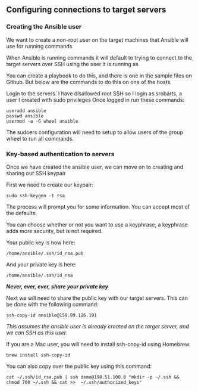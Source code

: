 ## Configuring connections to target servers

### Creating the Ansible user

We want to create a non-root user on the target machines that Ansible will use for running commands

When Ansible is running commands it will default to trying to connect to the target servers over SSH using the user it is running as

You can create a playbook to do this, and there is one in the sample files on Github. But below are the commands to do this on one of the hosts.

Login to the servers. I have disallowed root SSH so I login as srobarts, a user I created with sudo privileges
Once logged in run these commands:
```
useradd ansible 
passwd ansible 
usermod -a -G wheel ansible
```
The sudoers configuration will need to setup to allow users of the group wheel to run all commands.

### Key-based authentication to servers

Once we have created the ansible user, we can move on to creating and sharing our SSH keypair

First we need to create our keypair:
```
sudo ssh-keygen -t rsa
```
The process will prompt you for some information. You can accept most of the defaults.

You can choose whether or not you want to use a keyphrase, a keyphrase adds more security, but is not required.

Your public key is now here:
```
/home/ansible/.ssh/id_rsa.pub
```
And your private key is here:
```
/home/ansible/.ssh/id_rsa
```
**_Never, ever, ever, share your private key_**

Next we will need to share the public key with our target servers.  This can be done with the following command:
```
ssh-copy-id ansible@159.89.126.191
```
_This assumes the ansible user is already created on the target server, and we can SSH as this user._

If you are a Mac user, you will need to install ssh-copy-id using Homebrew:
```
brew install ssh-copy-id
```
You can also copy over the public key using this command:
```
cat ~/.ssh/id_rsa.pub | ssh demo@198.51.100.0 "mkdir -p ~/.ssh && chmod 700 ~/.ssh && cat >>  ~/.ssh/authorized_keys"
```


